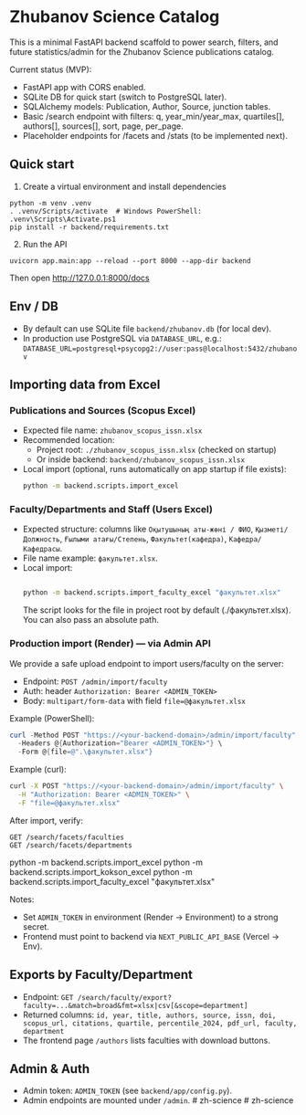# Zhubanov Science Catalog

This is a minimal FastAPI backend scaffold to power search, filters, and future statistics/admin for the Zhubanov Science publications catalog.

Current status (MVP):
- FastAPI app with CORS enabled.
- SQLite DB for quick start (switch to PostgreSQL later).
- SQLAlchemy models: Publication, Author, Source, junction tables.
- Basic /search endpoint with filters: q, year_min/year_max, quartiles[], authors[], sources[], sort, page, per_page.
- Placeholder endpoints for /facets and /stats (to be implemented next).

## Quick start

1) Create a virtual environment and install dependencies

```
python -m venv .venv
. .venv/Scripts/activate  # Windows PowerShell: .venv\Scripts\Activate.ps1
pip install -r backend/requirements.txt
```

2) Run the API

```
uvicorn app.main:app --reload --port 8000 --app-dir backend
```

Then open http://127.0.0.1:8000/docs

## Env / DB
- By default can use SQLite file `backend/zhubanov.db` (for local dev).
- In production use PostgreSQL via `DATABASE_URL`, e.g.:
  `DATABASE_URL=postgresql+psycopg2://user:pass@localhost:5432/zhubanov`

## Importing data from Excel

### Publications and Sources (Scopus Excel)
- Expected file name: `zhubanov_scopus_issn.xlsx`
- Recommended location:
  - Project root: `./zhubanov_scopus_issn.xlsx` (checked on startup)
  - Or inside backend: `backend/zhubanov_scopus_issn.xlsx`
- Local import (optional, runs automatically on app startup if file exists):
  ```bash
  python -m backend.scripts.import_excel
  ```

### Faculty/Departments and Staff (Users Excel)
- Expected structure: columns like `Оқытушының аты-жөні / ФИО`, `Қызметі/Должность`, `Ғылыми атағы/Степень`, `Факультет(кафедра)`, `Кафедра/Кафедрасы`.
- File name example: `факультет.xlsx`.
- Local import:
  ```bash
  
  python -m backend.scripts.import_faculty_excel "факультет.xlsx"
  ```
  The script looks for the file in project root by default (./факультет.xlsx). You can also pass an absolute path.

### Production import (Render) — via Admin API
We provide a safe upload endpoint to import users/faculty on the server:

- Endpoint: `POST /admin/import/faculty`
- Auth: header `Authorization: Bearer <ADMIN_TOKEN>`
- Body: `multipart/form-data` with field `file=@факультет.xlsx`

Example (PowerShell):
```powershell
curl -Method POST "https://<your-backend-domain>/admin/import/faculty" \
  -Headers @{Authorization="Bearer <ADMIN_TOKEN>"} \
  -Form @{file=@".\факультет.xlsx"}
```

Example (curl):
```bash
curl -X POST "https://<your-backend-domain>/admin/import/faculty" \
  -H "Authorization: Bearer <ADMIN_TOKEN>" \
  -F "file=@факультет.xlsx"
```

After import, verify:
```
GET /search/facets/faculties
GET /search/facets/departments
```
 python -m backend.scripts.import_excel
 python -m backend.scripts.import_kokson_excel
python -m backend.scripts.import_faculty_excel "факультет.xlsx"

Notes:
- Set `ADMIN_TOKEN` in environment (Render → Environment) to a strong secret.
- Frontend must point to backend via `NEXT_PUBLIC_API_BASE` (Vercel → Env).

## Exports by Faculty/Department
- Endpoint: `GET /search/faculty/export?faculty=...&match=broad&fmt=xlsx|csv[&scope=department]`
- Returned columns: `id, year, title, authors, source, issn, doi, scopus_url, citations, quartile, percentile_2024, pdf_url, faculty, department`
- The frontend page `/authors` lists faculties with download buttons.

## Admin & Auth
- Admin token: `ADMIN_TOKEN` (see `backend/app/config.py`).
- Admin endpoints are mounted under `/admin`.
#   z h - s c i e n c e 
 
 #   z h - s c i e n c e 
 
 